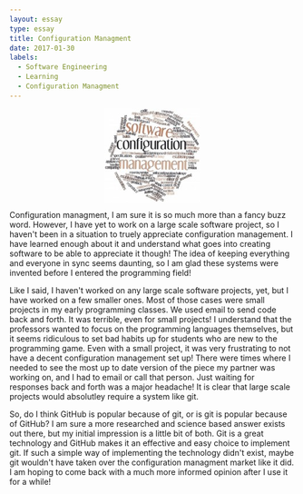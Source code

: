 ```yaml
---
layout: essay
type: essay
title: Configuration Managment
date: 2017-01-30
labels:
  - Software Engineering
  - Learning
  - Configuration Managment
---
```

<p align="center">
  <img class="Configuration Managment" src="../images/configuration_managment.jpeg" align="center"></p>

Configuration managment, I am sure it is so much more than a fancy buzz word. However, I have yet to work on a large scale software project, so I haven't been in a situation to truely appreciate configuration management. I have learned enough about it and understand what goes into creating software to be able to appreciate it though! The idea of keeping everything and everyone in sync seems daunting, so I am glad these systems were invented before I entered the programming field!

Like I said, I haven't worked on any large scale software projects, yet, but I have worked on a few smaller ones. Most of those cases were small projects in my early programming classes. We used email to send code back and forth. It was terrible, even for small projects! I understand that the professors wanted to focus on the programming languages themselves, but it seems ridiculous to set bad habits up for students who are new to the programming game. Even with a small project, it was very frustrating to not have a decent configuration management set up! There were times where I needed to see the most up to date version of the piece my partner was working on, and I had to email or call that person. Just waiting for responses back and forth was a major headache! It is clear that large scale projects would absolutley require a system like git. 

So, do I think GitHub is popular because of git, or is git is popular because of GitHub? I am sure a more researched and science based answer exists out there, but my initial impression is a little bit of both. Git is a great technology and GitHub makes it an effective and easy choice to implement git. If such a simple way of implementing the technology didn't exist, maybe git wouldn't have taken over the configuration managment market like it did. I am hoping to come back with a much more informed opinion after I use it for a while! 


